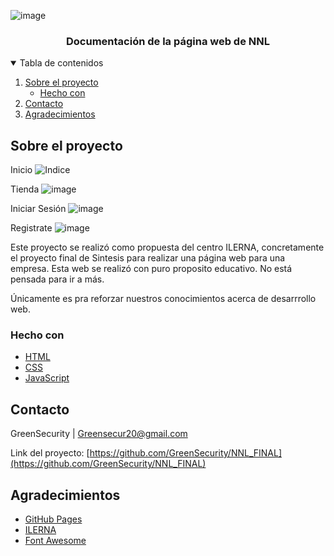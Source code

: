 <!--
*** Thanks for checking out the Best-README-Template. If you have a suggestion
*** that would make this better, please fork the repo and create a pull request
*** or simply open an issue with the tag "enhancement".
*** Thanks again! Now go create something AMAZING! :D
-->



<!-- PROJECT SHIELDS -->
<!--
*** I'm using markdown "reference style" links for readability.
*** Reference links are enclosed in brackets [ ] instead of parentheses ( ).
*** See the bottom of this document for the declaration of the reference variables
*** for contributors-url, forks-url, etc. This is an optional, concise syntax you may use.
*** https://www.markdownguide.org/basic-syntax/#reference-style-links
-->




<!-- PROJECT LOGO -->
![image](https://user-images.githubusercontent.com/58775176/117108211-2780b700-ad83-11eb-82a6-d41b2d76bb6e.png)


  <h3 align="center">Documentación de la página web de NNL</h3>


<!-- TABLE OF CONTENTS -->
<details open="open">
  <summary>Tabla de contenidos</summary>
  <ol>
    <li>
      <a href="#about-the-project">Sobre el proyecto</a>
      <ul>
        <li><a href="#built-with">Hecho con</a></li>
      </ul>
    </li>
    <li><a href="#contact">Contacto</a></li>
    <li><a href="#acknowledgements">Agradecimientos</a></li>
  </ol>
</details>



<!-- ABOUT THE PROJECT -->
## Sobre el proyecto


Inicio
![Indice](https://user-images.githubusercontent.com/58775176/117107266-9bba5b00-ad81-11eb-99ac-53e5b680e388.png)

Tienda
![image](https://user-images.githubusercontent.com/58775176/117107569-12efef00-ad82-11eb-865f-d8c847350ca8.png)

Iniciar Sesión
![image](https://user-images.githubusercontent.com/58775176/117107642-331fae00-ad82-11eb-8aa8-5cefae85e73b.png)

Registrate
![image](https://user-images.githubusercontent.com/58775176/117107687-46cb1480-ad82-11eb-84b0-5b3920ef4e8a.png)


Este proyecto se realizó como propuesta del centro ILERNA, concretamente el proyecto final de Sintesis para realizar una página web para una empresa. Esta web se realizó con puro proposito educativo. No está pensada para ir a más. 

Únicamente es pra reforzar nuestros conocimientos acerca de desarrrollo web.

### Hecho con

* [HTML](https://www.w3schools.com/)
* [CSS](https://www.w3schools.com/css/default.asp)
* [JavaScript](https://www.javascript.com/)


<!-- CONTACT -->
## Contacto

GreenSecurity | Greensecur20@gmail.com

Link del proyecto: [https://github.com/GreenSecurity/NNL_FINAL](https://github.com/GreenSecurity/NNL_FINAL)



<!-- ACKNOWLEDGEMENTS -->
## Agradecimientos
* [GitHub Pages](https://pages.github.com)
* [ILERNA](https://www.ilerna.es/)
* [Font Awesome](https://fontawesome.com)
